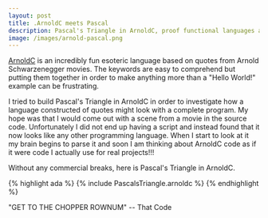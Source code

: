 ```yaml
---
layout: post
title: .ArnoldC meets Pascal
description: Pascal's Triangle in ArnoldC, proof functional languages are the future.
image: /images/arnold-pascal.png
---
```




[ArnoldC](https://github.com/lhartikk/ArnoldC) is an incredibly fun esoteric language based on quotes from Arnold Schwarzenegger movies. The keywords are easy to comprehend but putting them together in order to make anything more than a "Hello World!" example can be frustrating.

I tried to build Pascal's Triangle in ArnoldC in order to investigate how a language constructed of quotes might look with a complete program. My hope was that I would come out with a scene from a movie in the source code. Unfortunately I did not end up having a script and instead found that it now looks like any other programming language. When I start to look at it my brain begins to parse it and soon I am thinking about ArnoldC code as if it were code I actually use for real projects!!!

Without any commercial breaks, here is Pascal's Triangle in ArnoldC. 

{% highlight ada %}
  {% include PascalsTriangle.arnoldc %}
{% endhighlight %}

"GET TO THE CHOPPER ROWNUM" -- That Code

